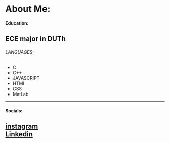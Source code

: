 # About Me:
#### Education:
ECE major in DUTh
---
###### LANGUAGES:
* C
* C++
* JAVASCRIPT
* HTMl
* CSS
* MatLab
---
#### Socials:
[instagram](https://www.instagram.com/chrysafoudisasteris/) <br>
[Linkedin](https://www.linkedin.com/in/asterios-chrysafoudis/)
---

